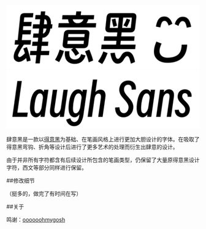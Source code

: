 <img src="testpic\cn.png">
<img src="testpic\en.png">


肆意黑是一款以[得意黑](https://github.com/atelier-anchor/smiley-sans)为基础、在笔画风格上进行更加大胆设计的字体。在吸取了得意黑弯钩、折角等设计后进行了更多艺术的处理而衍生出肆意的设计。

由于并非所有字符都含有后续设计所包含的笔画类型，仍保留了大量原得意黑设计字符，西文等部分同样进行保留。

##修改细节

（挺多的，做完了有时间在写）

##关于

鸣谢：[oooooohmygosh](https://space.bilibili.com/38053181)